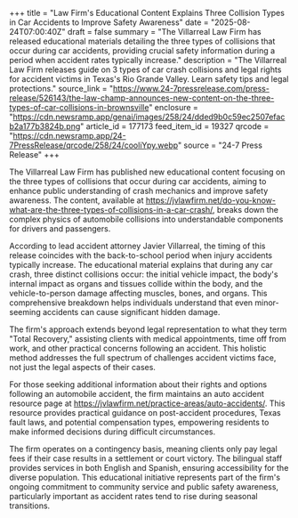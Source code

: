 +++
title = "Law Firm's Educational Content Explains Three Collision Types in Car Accidents to Improve Safety Awareness"
date = "2025-08-24T07:00:40Z"
draft = false
summary = "The Villarreal Law Firm has released educational materials detailing the three types of collisions that occur during car accidents, providing crucial safety information during a period when accident rates typically increase."
description = "The Villarreal Law Firm releases guide on 3 types of car crash collisions and legal rights for accident victims in Texas's Rio Grande Valley. Learn safety tips and legal protections."
source_link = "https://www.24-7pressrelease.com/press-release/526143/the-law-champ-announces-new-content-on-the-three-types-of-car-collisions-in-brownsville"
enclosure = "https://cdn.newsramp.app/genai/images/258/24/dded9b0c59ec2507efacb2a177b3824b.png"
article_id = 177173
feed_item_id = 19327
qrcode = "https://cdn.newsramp.app/24-7PressRelease/qrcode/258/24/cooliYpy.webp"
source = "24-7 Press Release"
+++

<p>The Villarreal Law Firm has published new educational content focusing on the three types of collisions that occur during car accidents, aiming to enhance public understanding of crash mechanics and improve safety awareness. The content, available at <a href="https://jvlawfirm.net/do-you-know-what-are-the-three-types-of-collisions-in-a-car-crash/" rel="nofollow" target="_blank">https://jvlawfirm.net/do-you-know-what-are-the-three-types-of-collisions-in-a-car-crash/</a>, breaks down the complex physics of automobile collisions into understandable components for drivers and passengers.</p><p>According to lead accident attorney Javier Villarreal, the timing of this release coincides with the back-to-school period when injury accidents typically increase. The educational material explains that during any car crash, three distinct collisions occur: the initial vehicle impact, the body's internal impact as organs and tissues collide within the body, and the vehicle-to-person damage affecting muscles, bones, and organs. This comprehensive breakdown helps individuals understand that even minor-seeming accidents can cause significant hidden damage.</p><p>The firm's approach extends beyond legal representation to what they term "Total Recovery," assisting clients with medical appointments, time off from work, and other practical concerns following an accident. This holistic method addresses the full spectrum of challenges accident victims face, not just the legal aspects of their cases.</p><p>For those seeking additional information about their rights and options following an automobile accident, the firm maintains an auto accident resource page at <a href="https://jvlawfirm.net/practice-areas/auto-accidents/" rel="nofollow" target="_blank">https://jvlawfirm.net/practice-areas/auto-accidents/</a>. This resource provides practical guidance on post-accident procedures, Texas fault laws, and potential compensation types, empowering residents to make informed decisions during difficult circumstances.</p><p>The firm operates on a contingency basis, meaning clients only pay legal fees if their case results in a settlement or court victory. The bilingual staff provides services in both English and Spanish, ensuring accessibility for the diverse population. This educational initiative represents part of the firm's ongoing commitment to community service and public safety awareness, particularly important as accident rates tend to rise during seasonal transitions.</p>